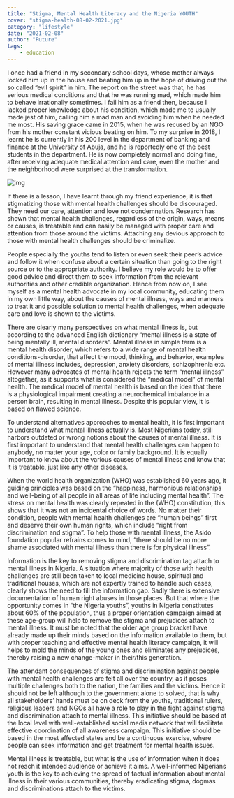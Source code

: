 ```yaml
---
title: "Stigma, Mental Health Literacy and the Nigeria YOUTH"
cover: "stigma-health-08-02-2021.jpg"
category: "lifestyle"
date: "2021-02-08"
author: "Future"
tags:
    - education  
---
```


I once had a friend in my secondary school days, whose mother always locked him up in the house and beating him up in the hope of driving out the so called “evil spirit” in him. The report on the street was that, he has serious medical conditions and that he was running mad, which made him to behave irrationally sometimes. I fail him as a friend then, because I lacked proper knowledge about his condition, which made me to usually made jest of him, calling him a mad man and avoiding him when he needed me most. His saving grace came in 2015, when he was recused by an NGO from his mother constant vicious beating on him. To my surprise in 2018, I learnt he is currently in his 200 level in the department of banking and finance at the University of Abuja, and he is reportedly one of the best students in the department. He is now completely normal and doing fine, after receiving adequate medical attention and care, even the mother and the neighborhood were surprised at the transformation.

![img](https://imgur.com/6OYhRwU.jpg)

If there is a lesson, I have learnt through my friend experience, it is that stigmatizing those with mental health challenges should be discouraged. They need our care, attention and love not condemnation. Research has shown that mental health challenges, regardless of the origin, ways, means or causes, is treatable and can easily be managed with proper care and attention from those around the victims. Attaching any devious approach to those with mental health challenges should be criminalize.

People especially the youths tend to listen or even seek their peer’s advice and follow it when confuse about a certain situation than going to the right source or to the appropriate authority. I believe my role would be to offer good advice and direct them to seek information from the relevant authorities and other credible organization. Hence from now on, I see myself as a mental health advocate in my local community, educating them in my own little way, about the causes of mental illness, ways and manners to treat it and possible solution to mental health challenges, when adequate care and love is shown to the victims.

There are clearly many perspectives on what mental illness is, but according to the advanced English dictionary “mental illness is a state of being mentally ill, mental disorders”. Mental illness in simple term is a mental health disorder, which refers to a wide range of mental health conditions-disorder, that affect the mood, thinking, and behavior, examples of mental illness includes, depression, anxiety disorders, schizophrenia etc. However many advocates of mental health rejects the term “mental illness” altogether, as it supports what is considered the “medical model” of mental health. The medical model of mental health is based on the idea that there is a physiological impairment creating a neurochemical imbalance in a person brain, resulting in mental illness. Despite this popular view, it is based on flawed science.

To understand alternatives approaches to mental health, it is first important to understand what mental illness actually is. Most Nigerians today, still harbors outdated or wrong notions about the causes of mental illness. It is first important to understand that mental health challenges can happen to anybody, no matter your age, color or family background. It is equally important to know about the various causes of mental illness and know that it is treatable, just like any other diseases.

When the world health organization (WHO) was established 60 years ago, it guiding principles was based on the “happiness, harmonious relationships and well-being of all people in all areas of life including mental health”. The stress on mental health was clearly repeated in the (WHO) constitution, this shows that it was not an incidental choice of words. No matter their condition, people with mental health challenges are “human beings” first and deserve their own human rights, which include “right from discrimination and stigma”. To help those with mental illness, the Asido foundation popular refrains comes to mind, “there should be no more shame associated with mental illness than there is for physical illness”.

Information is the key to removing stigma and discrimination tag attach to mental illness in Nigeria. A situation where majority of those with health challenges are still been taken to local medicine house, spiritual and traditional houses, which are not expertly trained to handle such cases, clearly shows the need to fill the information gap. Sadly there is extensive documentation of human right abuses in those places. But that where the opportunity comes in “the Nigeria youths”, youths in Nigeria constitutes about 60% of the population, thus a proper orientation campaign aimed at these age-group will help to remove the stigma and prejudices attach to mental illness. It must be noted that the older age group bracket have already made up their minds based on the information available to them, but with proper teaching and effective mental health literacy campaign, it will helps to mold the minds of the young ones and eliminates any prejudices, thereby raising a new change-maker in their/this generation.   
 
The attendant consequences of stigma and discrimination against people with mental health challenges are felt all over the country, as it poses multiple challenges both to the nation, the families and the victims. Hence it should not be left although to the government alone to solved, that is why all stakeholders’ hands must be on deck from the youths, traditional rulers, religious leaders and NGOs all have a role to play in the fight against stigma and discrimination attach to mental illness. This initiative should be based at the local level with well-established social media network that will facilitate effective coordination of all awareness campaign. This initiative should be based in the most affected states and be a continuous exercise, where people can seek information and get treatment for mental health issues.

Mental illness is treatable, but what is the use of information when it does not reach it intended audience or achieve it aims. A well-informed Nigerians youth is the key to achieving the spread of factual information about mental illness in their various communities, thereby eradicating stigma, dogmas and discriminations attach to the victims. 
